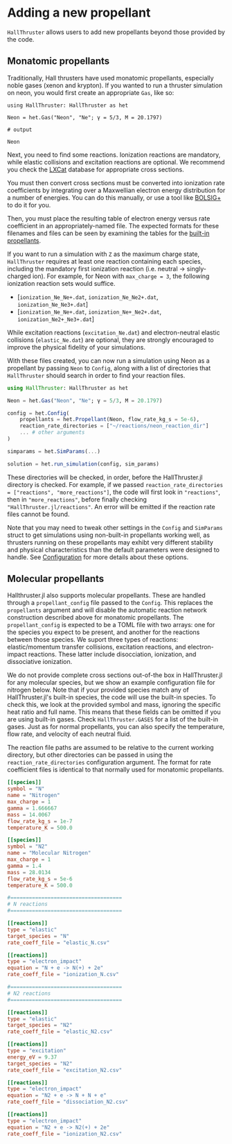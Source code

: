 # Adding a new propellant

`HallThruster` allows users to add new propellants beyond those provided by the code.

## Monatomic propellants

Traditionally, Hall thrusters have used monatomic propellants, especially noble gases (xenon and krypton).
If you wanted to run a thruster simulation on neon, you would first create an appropriate `Gas`, like so:

```jldoctest; output=false
using HallThruster: HallThruster as het

Neon = het.Gas("Neon", "Ne"; γ = 5/3, M = 20.1797)

# output

Neon
```
Next, you need to find some reactions.
Ionization reactions are mandatory, while elastic collisions and excitation reactions are optional.
We recommend you check the [LXCat](https://nl.lxcat.net/data/set_type.php) database for appropriate cross sections.

You must then convert cross sections must be converted into ionization rate coefficients by integrating over a Maxwellian electron energy distribution for a number of energies.
You can do this manually, or use a tool like [BOLSIG+](https://www.bolsig.laplace.univ-tlse.fr/) to do it for you.

Then, you must place the resulting table of electron energy versus rate coefficient in an appropriately-named file.
The expected formats for these filenames and files can be seen by examining the tables for the [built-in propellants](https://github.com/UM-PEPL/HallThruster.jl/tree/main/reactions).

If you want to run a simulation with `Z` as the maximum charge state, `HallThruster` requires at least one reaction containing each species, including the mandatory first ionization reaction (i.e. neutral -> singly-charged ion).
For example, for Neon with `max_charge = 3`, the following ionization reaction sets would suffice.
- [`ionization_Ne_Ne+.dat`, `ionization_Ne_Ne2+.dat`, `ionization_Ne_Ne3+.dat`]
- [`ionization_Ne_Ne+.dat`, `ionization_Ne+_Ne2+.dat`, `ionization_Ne2+_Ne3+.dat`]

While excitation reactions (`excitation_Ne.dat`) and electron-neutral elastic collisions (`elastic_Ne.dat`) are optional, they are strongly encouraged to improve the physical fidelity of your simulations.

With these files created, you can now run a simulation using Neon as a propellant by passing `Neon` to `Config`, along with a list of directories that `HallThruster` should search in order to find your reaction files.

```julia
using HallThruster: HallThruster as het

Neon = het.Gas("Neon", "Ne"; γ = 5/3, M = 20.1797)

config = het.Config(
    propellants = het.Propellant(Neon, flow_rate_kg_s = 5e-6),
    reaction_rate_directories = ["~/reactions/neon_reaction_dir"]
    ... # other arguments
)

simparams = het.SimParams(...)

solution = het.run_simulation(config, sim_params)
```

These directories will be checked, in order, before the HallThruster.jl directory is checked.
For example, if we passed `reaction_rate_directories = ["reactions", "more_reactions"]`, the code will first look in `"reactions"`, then in `"more_reactions"`, before finally checking `"HallThruster.jl/reactions"`.
An error will be emitted if the reaction rate files cannot be found.

Note that you may need to tweak other settings in the `Config` and `SimParams` struct to get simulations using non-built-in propellants working well, as thrusters running on these propellants may exhibt very different stability and physical characteristics than the default parameters were designed to handle. 
See [Configuration](@ref) for more details about these options.

## Molecular propellants

Hallthruster.jl also supports molecular propellants.
These are handled through a `propellant_config` file passed to the `Config`.
This replaces the `propellants` argument and will disable the automatic reaction network construction described above for monatomic propellants.
The `propellant_config` is expected to be a TOML file with two arrays: one for the species you expect to be present, and another for the reactions between those species.
We suport three types of reactions: elastic/momentum transfer collisions, excitation reactions, and electron-impact reactions.
These latter include disocciation, ionization, and dissociative ionization.

We do not provide complete cross sections out-of-the box in HallThruster.jl for any molecular species, but we show an example configuration file for nitrogen below.
Note that if your provided species match any of HallThruster.jl's built-in species, the code will use the built-in species.
To check this, we look at the provided symbol and mass, ignoring the specific heat ratio and full name.
This means that these fields can be omitted if you are using built-in gases.
Check `HallThruster.GASES` for a list of the built-in gases.
Just as for normal propellants, you can also specify the temperature, flow rate, and velocity of each neutral fluid.

The reaction file paths are assumed to be relative to the current working directory, but other directories can be passed in using the `reaction_rate_directories` configuration argument.
The format for rate coefficient files is identical to that normally used for monatomic propellants.

```toml
[[species]]
symbol = "N"
name = "Nitrogen"
max_charge = 1
gamma = 1.666667
mass = 14.0067
flow_rate_kg_s = 1e-7
temperature_K = 500.0

[[species]]
symbol = "N2"
name = "Molecular Nitrogen"
max_charge = 1
gamma = 1.4
mass = 28.0134
flow_rate_kg_s = 5e-6
temperature_K = 500.0

#====================================
# N reactions
#====================================

[[reactions]]
type = "elastic"
target_species = "N"
rate_coeff_file = "elastic_N.csv"

[[reactions]]
type = "electron_impact"
equation = "N + e -> N(+) + 2e"
rate_coeff_file = "ionization_N.csv"

#====================================
# N2 reactions
#====================================

[[reactions]]
type = "elastic"
target_species = "N2"
rate_coeff_file = "elastic_N2.csv"

[[reactions]]
type = "excitation"
energy_eV = 9.37
target_species = "N2"
rate_coeff_file = "excitation_N2.csv"

[[reactions]]
type = "electron_impact"
equation = "N2 + e -> N + N + e"
rate_coeff_file = "dissociation_N2.csv"

[[reactions]]
type = "electron_impact"
equation = "N2 + e -> N2(+) + 2e"
rate_coeff_file = "ionization_N2.csv"

```
